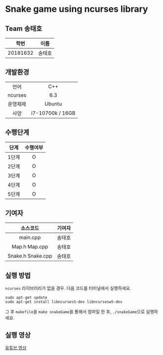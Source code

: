 # Snake game using ncurses library

## Team 송태호
|학번|이름|
|:--:|:--:|
|20181632|송태호|

## 개발환경
| | |
|:--:|:--:|
|언어|C++|
|ncurses|6.3|
|운영체제|Ubuntu|
|사양|i7-10700k / 16GB|

## 수행단계
|단계|수행여부|
|:--:|:--:|
|1단계|O|
|2단계|O|
|3단계|O|
|4단계|O|
|5단계|O|

## 기여자
| 소스코드 | 기여자 |
|:--:|:--:|
|main.cpp|송태호|
|Map.h Map.cpp|송태호|
|Snake.h Snake.cpp|송태호|

## 실행 방법
`ncurses` 라이브러리가 없을 경우. 다음 코드를 터미널에서 실행하세요.
```
sudo apt-get update
sudo apt-get install libncurses5-dev libncursesw5-dev
```
그 후 `makefile`을 ` make snakeGame `을 통해서 컴파일 한 후,
`./snakeGame`으로 실행하세요.

## 실행 영상
[유튜브 영상](https://www.youtube.com/watch?v=C6VoZ0WVboM)

